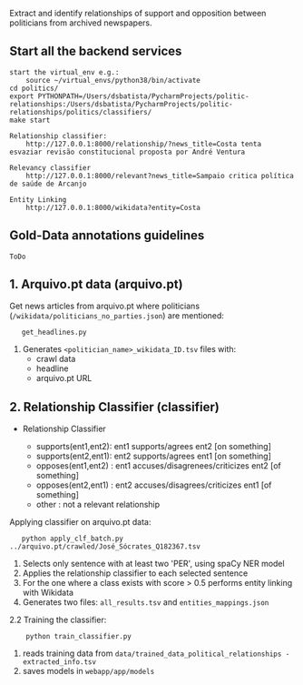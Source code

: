 
Extract and identify relationships of support and opposition between politicians from archived newspapers.


## Start all the backend services

    start the virtual_env e.g.: 
        source ~/virtual_envs/python38/bin/activate
    cd politics/
    export PYTHONPATH=/Users/dsbatista/PycharmProjects/politic-relationships:/Users/dsbatista/PycharmProjects/politic-relationships/politics/classifiers/
    make start
       
    Relationship classifier: 
        http://127.0.0.1:8000/relationship/?news_title=Costa tenta esvaziar revisão constitucional proposta por André Ventura
    
    Relevancy classifier
        http://127.0.0.1:8000/relevant?news_title=Sampaio critica política de saúde de Arcanjo
    
    Entity Linking
        http://127.0.0.1:8000/wikidata?entity=Costa
    


## Gold-Data annotations guidelines
    ToDo


## 1. Arquivo.pt data (arquivo.pt)

   Get news articles from arquivo.pt where politicians (`/wikidata/politicians_no_parties.json`) 
   are mentioned: 
    
       get_headlines.py
       
   1. Generates `<politician_name>_wikidata_ID.tsv` files with:
       - crawl data
       - headline
       - arquivo.pt URL
       
       
## 2. Relationship Classifier (classifier)

   - Relationship Classifier

      - supports(ent1,ent2):    ent1 supports/agrees ent2 [on something]
      - supports(ent2,ent1):    ent2 supports/agrees ent1 [on something]
      - opposes(ent1,ent2) :    ent1 accuses/disagrenees/criticizes ent2 [of something]
      - opposes(ent2,ent1) :    ent2 accuses/disagrees/criticizes ent1 [of something]
      - other              :    not a relevant relationship 


   Applying classifier on arquivo.pt data:

       python apply_clf_batch.py ../arquivo.pt/crawled/José_Sócrates_Q182367.tsv
       
   1. Selects only sentence with at least two 'PER', using spaCy NER model
   2. Applies the relationship classifier to each selected sentence
   3. For the one where a class exists with score > 0.5 performs entity linking with Wikidata
   4. Generates two files: `all_results.tsv` and `entities_mappings.json`
    
   2.2 Training the classifier:
    
        python train_classifier.py 
        
   1. reads training data from `data/trained_data_political_relationships - extracted_info.tsv`
   2. saves models in `webapp/app/models`